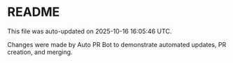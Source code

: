 # README

This file was auto-updated on 2025-10-16 16:05:46 UTC.

Changes were made by Auto PR Bot to demonstrate automated updates, PR creation, and merging.
